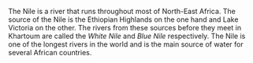 The Nile is a river that runs throughout most of North-East Africa. The source of the Nile is the Ethiopian Highlands on the one hand and Lake Victoria on the other. The rivers from these sources before they meet in Khartoum are called the *White Nile* and *Blue Nile* respectively. The Nile is one of the longest rivers in the world and is the main source of water for several African countries.